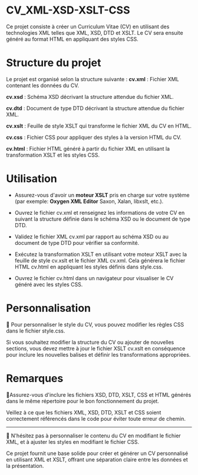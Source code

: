 # CV_XML-XSD-XSLT-CSS
Ce projet consiste à créer un Curriculum Vitae (CV) en utilisant des technologies XML telles que XML, XSD, DTD et XSLT. 
Le CV sera ensuite généré au format HTML en appliquant des styles CSS.

# Structure du projet
Le projet est organisé selon la structure suivante :
**cv.xml** : Fichier XML contenant les données du CV.

**cv.xsd** : Schéma XSD décrivant la structure attendue du fichier XML.

**cv.dtd** : Document de type DTD décrivant la structure attendue du fichier XML.

**cv.xslt** : Feuille de style XSLT qui transforme le fichier XML du CV en HTML.

**cv.css** : Fichier CSS pour appliquer des styles à la version HTML du CV.

**cv.html** : Fichier HTML généré à partir du fichier XML en utilisant la transformation XSLT et les styles CSS.

# Utilisation
- Assurez-vous d'avoir un **moteur XSLT** pris en charge sur votre système (par exemple: **Oxygen XML Editor**  Saxon, Xalan, libxslt, etc.).

- Ouvrez le fichier cv.xml et renseignez les informations de votre CV en suivant la structure définie dans le schéma XSD ou le document de type DTD.

- Validez le fichier XML cv.xml par rapport au schéma XSD ou au document de type DTD pour vérifier sa conformité.

- Exécutez la transformation XSLT en utilisant votre moteur XSLT avec la feuille de style cv.xslt et le fichier XML cv.xml. Cela générera le fichier HTML cv.html en appliquant les styles définis dans style.css.

- Ouvrez le fichier cv.html dans un navigateur pour visualiser le CV généré avec les styles CSS.

#  Personnalisation
🌟 Pour personnaliser le style du CV, vous pouvez modifier les règles CSS dans le fichier style.css.

Si vous souhaitez modifier la structure du CV ou ajouter de nouvelles sections, vous devez mettre à jour le fichier XSLT cv.xslt en conséquence pour inclure les nouvelles balises et définir les transformations appropriées.
# Remarques
🎯Assurez-vous d'inclure les fichiers XSD, DTD, XSLT, CSS et HTML générés dans le même répertoire pour le bon fonctionnement du projet.

Veillez à ce que les fichiers XML, XSD, DTD, XSLT et CSS soient correctement référencés dans le code pour éviter toute erreur de chemin.

--------------------------------------------------------------------------------------------------------------------------------------------------------------------------------------------------------------------------------
🚀 N'hésitez pas à personnaliser le contenu du CV en modifiant le fichier XML, et à ajuster les styles en modifiant le fichier CSS. 

Ce projet fournit une base solide pour créer et générer un CV personnalisé en utilisant XML et XSLT, offrant une séparation claire entre les données et la présentation.

